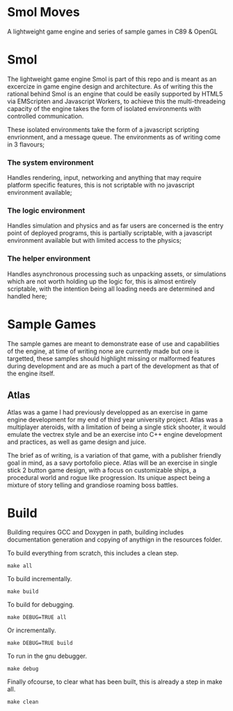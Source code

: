 # Smol Moves
A lightweight game engine and series of sample games in C89 &amp; OpenGL

# Smol
The lightweight game engine Smol is part of this repo and is meant as an excercize in game engine design and architecture.
As of writing this the rational behind Smol is an engine that could be easily supported by HTML5 via EMScripten and Javascript Workers, to achieve this the multi-threadeing capacity of the engine takes the form of isolated environments with controlled communication.

These isolated environments take the form of a javascript scripting envrionment, and a message queue. The environments as of writing come in 3 flavours;

### The system environment
Handles rendering, input, networking and anything that may require platform specific features, this is not scriptable with no javascript environment available;

### The logic environment
Handles simulation and physics and as far users are concerned is the entry point of deployed programs, this is partially scriptable, with a javascript environment available but with limited access to the physics;

### The helper environment
Handles asynchronous processing such as unpacking assets, or simulations which are not worth holding up the logic for, this is almost entirely scriptable, with the intention being all loading needs are determined and handled here;

# Sample Games
The sample games are meant to demonstrate ease of use and capabilities of the engine, at time of writing none are currently made but one is targetted, these samples should highlight missing or malformed features during development and are as much a part of the development as that of the engine itself.

## Atlas
Atlas was a game I had previously developped as an exercise in game engine development for my end of third year university project. Atlas was a multiplayer ateroids, with a limitation of being a single stick shooter, it would emulate the vectrex style and be an exercise into C++ engine development and practices, as well as game design and juice.

The brief as of writing, is a variation of that game, with a publisher friendly goal in mind, as a savy portofolio piece. Atlas will be an exercise in single stick 2 button game design, with a focus on customizable ships, a procedural world and rogue like progression. Its unique aspect being a mixture of story telling and grandiose roaming boss battles.

# Build
Building requires GCC and Doxygen in path, building includes documentation generation and copying of anythign in the resources folder.

To build everything from scratch, this includes a clean step.

    make all

To build incrementally.

    make build

To build for debugging.

    make DEBUG=TRUE all

Or incrementally.

    make DEBUG=TRUE build

To run in the gnu debugger.

    make debug

Finally ofcourse, to clear what has been built, this is already a step in make all.

    make clean
